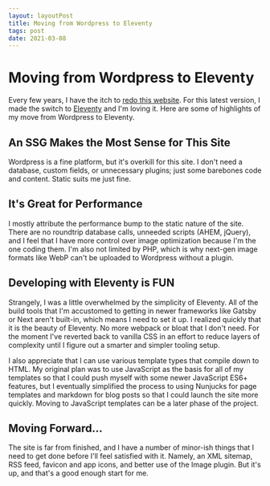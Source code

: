 ```yaml
---
layout: layoutPost
title: Moving from Wordpress to Eleventy
tags: post
date: 2021-03-08
---
```


# Moving from Wordpress to Eleventy

Every few years, I have the itch to <a href="https://web.archive.org/web/*/briangunzenhauser.com" target="_blank">redo this website</a>. For this latest version, I made the switch to <a href="https://www.11ty.dev/" target="_blank">Eleventy</a> and I'm loving it. Here are some of highlights of my move from Wordpress to Eleventy.



## An SSG Makes the Most Sense for This Site 

Wordpress is a fine platform, but it's overkill for this site. I don't need a database, custom fields, or unnecessary plugins; just some barebones code and content. Static suits me just fine.

## It's Great for Performance

I mostly attribute the performance bump to the static nature of the site. There are no roundtrip database calls, unneeded scripts (AHEM, jQuery), and I feel that I have more control over image optimization because I'm the one coding them. I'm also not limited by PHP, which is why next-gen image formats like WebP can't be uploaded to Wordpress without a plugin.

## Developing with Eleventy is FUN

Strangely, I was a little overwhelmed by the simplicity of Eleventy. All of the build tools that I'm accustomed to getting in newer frameworks like Gatsby or Next aren't built-in, which means I need to set it up. I realized quickly that it is the beauty of Eleventy. No more webpack or bloat that I don't need. For the moment I've reverted back to vanilla CSS in an effort to reduce layers of complexity until I figure out a smarter and simpler tooling setup.

I also appreciate that I can use various template types that compile down to HTML. My original plan was to use JavaScript as the basis for all of my templates so that I could push myself with some newer JavaScript ES6+ features, but I eventually simplified the process to using Nunjucks for page templates and markdown for blog posts so that I could launch the site more quickly. Moving to JavaScript templates can be a later phase of the project.

## Moving Forward...
The site is far from finished, and I have a number of minor-ish things that I need to get done before I'll feel satisfied with it. Namely, an XML sitemap, RSS feed, favicon and app icons, and better use of the Image plugin. But it's up, and that's a good enough start for me. 
